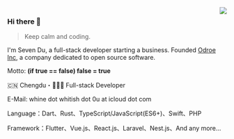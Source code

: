 <img align="right" src="https://github-readme-stats.vercel.app/api?username=medz&show_icons=true&theme=radical&hide_title=true" />

### Hi there 👋

> Keep calm and coding.

I'm Seven Du, a full-stack developer starting a business. Founded [Odroe Inc](https://github.com/odroe), a company dedicated to open source software. 

Motto: **(if true == false) false = true**

🇨🇳 Chengdu・👨🏻‍💻 Full-stack Developer

E-Mail: whine dot whitish dot 0u at icloud dot com

Language：Dart、Rust、TypeScript/JavaScript(ES6+)、Swift、PHP

Framework：Flutter、Vue.js、React.js、Laravel、Nest.js、And any more...

